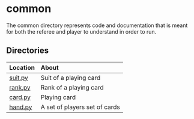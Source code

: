# common

The common directory represents code and documentation that is meant for both
the referee and player to understand in order to run.

## Directories

|   Location    |   About   |
|   :---        |   :---    |
|   [suit.py](./suit.py) | Suit of a playing card
|   [rank.py](./rank.py) | Rank of a playing card
|   [card.py](./card.py) | Playing card
|   [hand.py](./hand.py) | A set of players set of cards
